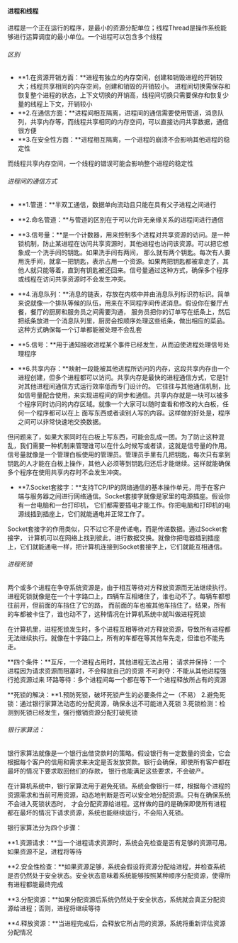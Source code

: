 #### 进程和线程
进程是一个正在运行的程序，是最小的资源分配单位；线程Thread是操作系统能够进行运算调度的最小单位。一个进程可以包含多个线程

###### 区别
- **1.在资源开销方面：**进程有独立的内存空间，创建和销毁进程的开销较大；线程共享相同的内存空间，创建和销毁的开销较小。
进程间切换需保存和恢复整个进程的状态，上下文切换的开销高，线程间切换只需要保存和恢复少量的线程上下文，开销较小
- **2.在通信方面：**进程间相互隔离，进程间的通信需要使用管道，消息队列，共享内存等，而线程共享相同的内存空间，可以直接访问共享数据，通信很方便
- **3.在安全性方面：**进程相互隔离，一个进程的崩溃不会影响其他进程的稳定性

而线程共享内存空间，一个线程的错误可能会影响整个进程的稳定性

###### 进程间的通信方式
- **1.管道：**半双工通信，数据单向流动且只能在具有父子进程之间进行

- **2.命名管道：**与管道的区别在于可以允许无亲缘关系的进程间进行通信

- **3.信号量：**是一个计数器，用来控制多个进程对共享资源的访问。是一种锁机制，防止某进程在访问共享资源时，其他进程也访问该资源。可以把它想象成一个洗手间的钥匙。如果洗手间有两间，
那么就有两个钥匙。每次有人要用洗手间，就拿一把钥匙，表示占用一个资源。如果两把钥匙都被拿走了，其他人就只能等着，直到有钥匙被还回来。信号量通过这种方式，确保多个程序或线程在访问共享资源时不会发生冲突。

- **4.消息队列：**消息的链表，存放在内核中并由消息队列标识符标识。简单来说就像一个排队等候的队伍，用来在不同程序间传递消息。假设你在餐厅点餐，餐厅的厨房和服务员之间需要沟通，
服务员把你的订单写在纸条上，然后把纸条放进一个消息队列里，厨房会按顺序处理这些纸条，做出相应的菜品。这种方式确保每一个订单都能被处理不会乱套

- **5.信号：**用于通知接收进程某个事件已经发生，从而迫使进程处理信号处理程序

- **6.共享内存：**映射⼀段能被其他进程所访问的内存，这段共享内存由⼀个进程创建，但多个进程都可以访问。共享内存是最快的进程通信⽅式，它是针对其他进程间通信⽅式运⾏效率低⽽专⻔设计的。
它往往与其他通信机制，⽐如信号量配合使⽤，来实现进程间的同步和通信。共享内存就是一块可以被多个程序同时访问的内存区域。就像一个大家可以随时查看和修改的大白板，任何一个程序都可以在上
面写东西或者读别人写的内容。这样做的好处是，程序之间可以非常快速地交换数据。

但问题来了，如果大家同时在白板上写东西，可能会乱成一团。为了防止这种混乱，我们需要一种机制来管理谁可以在什么时候写或者读，这就是信号量的作用。
信号量就像是一个管理白板使用的管理员。管理员手里有几把钥匙，每次只有拿到钥匙的人才能在白板上操作，其他人必须等到钥匙归还后才能继续。这样就能确保多个程序在使用共享内存时不会发生冲突。

- **7.Socket套接字：**支持TCP/IP的网络通信的基本操作单元，用于在客户端与服务器之间进行网络通信。Socket套接字就像是家里的电源插座。假设你有一台电脑和一台打印机，
它们都需要插电才能工作。你把电脑和打印机的电源线插到插座上，它们就能通电并正常工作了。

Socket套接字的作用类似，只不过它不是传递电，而是传递数据。通过Socket套接字，
计算机可以在网络上找到彼此，进行数据交换。就像你把电器插到插座上，它们就能通电一样，把计算机连接到Socket套接字上，它们就能互相通信。


###### 进程死锁
两个或多个进程在争夺系统资源是，由于相互等待对方释放资源而无法继续执行。进程死锁就像是在一个十字路口上，四辆车互相堵住了，谁也动不了。每辆车都想往前开，但前面的车挡住了它的路，
而前面的车也被其他车挡住了。结果，所有的车都被卡住了，谁也动不了，这种情况在计算机系统中就叫做进程死锁

在计算机里，进程死锁发生时，多个进程互相等待对方释放资源，导致所有进程都无法继续执行。就像在十字路口上，所有的车都在等其他车先走，但谁也不能先走。

**四个条件：**互斥，一个进程占用时，其他进程无法占用；
            请求并保持：一个进程因为请求资源而阻塞时，不会释放自己的资源
            不可剥夺：不能从其他进程强行抢资源过来
            环路等待：多个进程间每一个都在等下一个进程释放所占有的资源

**死锁的解决：**1.预防死锁，破坏死锁产生的必要条件之一（不易）
            2.避免死锁：通过银行家算法动态的分配资源，确保永远不可能进入死锁
            3.死锁检测：检测到死锁已经发生，强行撤销资源分配打破死锁

###### 银行家算法：
银行家算法就像是一个银行出借贷款时的策略。假设银行有一定数量的资金，它会根据每个客户的信用和需求来决定是否发放贷款。银行会确保，即使所有客户都在最坏的情况下要求取回他们的存款，
银行也能满足这些要求，不会破产。

在计算机系统中，银行家算法用于避免死锁。系统会像银行一样，根据每个进程的资源需求和当前可用资源，动态地判断是否可以安全地分配资源。只有在确保系统不会进入死锁状态时，
才会分配资源给进程。这样做的目的是确保即使所有进程都在最坏的情况下请求资源，系统也能继续运行，不会陷入死锁。

银行家算法分为四个步骤：

**1.资源请求：**当一个进程请求资源时，系统会先检查是否有足够的资源可用。如果资源不足，进程将等待

**2.安全性检查：**如果资源足够，系统会假设将资源分配给进程，并检查系统是否仍然处于安全状态。安全状态意味着系统能够按照某种顺序分配资源，使得所有进程都能最终完成

**3.分配资源：**如果分配资源后系统仍然处于安全状态，系统就会真正分配资源给进程；否则，进程将继续等待

**4.释放资源：**当进程完成后，会释放它所占用的资源，系统将重新评估资源分配情况



